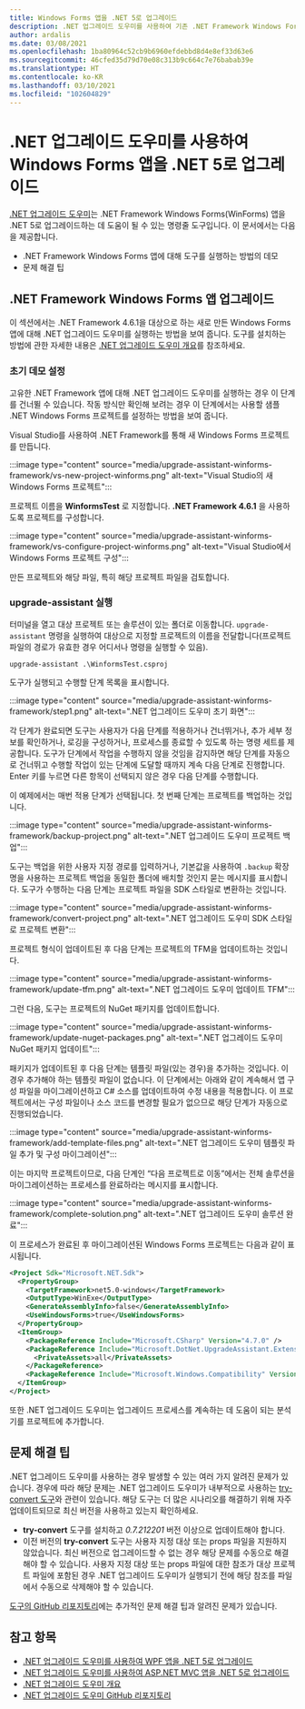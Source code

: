```yaml
---
title: Windows Forms 앱을 .NET 5로 업그레이드
description: .NET 업그레이드 도우미를 사용하여 기존 .NET Framework Windows Forms 앱을 .NET 5로 업그레이드합니다. .NET 업그레이드 도우미는 .NET Framework에서 .NET 5로 앱을 마이그레이션하는 데 도움이 되는 CLI 도구입니다.
author: ardalis
ms.date: 03/08/2021
ms.openlocfilehash: 1ba80964c52cb9b6960efdebbd8d4e8ef33d63e6
ms.sourcegitcommit: 46cfed35d79d70e08c313b9c664c7e76babab39e
ms.translationtype: HT
ms.contentlocale: ko-KR
ms.lasthandoff: 03/10/2021
ms.locfileid: "102604829"
---
```

# <a name="upgrade-a-windows-forms-app-to-net-5-with-the-net-upgrade-assistant"></a>.NET 업그레이드 도우미를 사용하여 Windows Forms 앱을 .NET 5로 업그레이드

[.NET 업그레이드 도우미](upgrade-assistant-overview.md)는 .NET Framework Windows Forms(WinForms) 앱을 .NET 5로 업그레이드하는 데 도움이 될 수 있는 명령줄 도구입니다. 이 문서에서는 다음을 제공합니다.

- .NET Framework Windows Forms 앱에 대해 도구를 실행하는 방법의 데모
- 문제 해결 팁

## <a name="upgrade-net-framework-windows-forms-apps"></a>.NET Framework Windows Forms 앱 업그레이드

이 섹션에서는 .NET Framework 4.6.1을 대상으로 하는 새로 만든 Windows Forms 앱에 대해 .NET 업그레이드 도우미를 실행하는 방법을 보여 줍니다. 도구를 설치하는 방법에 관한 자세한 내용은 [.NET 업그레이드 도우미 개요](upgrade-assistant-overview.md)를 참조하세요.

### <a name="initial-demo-setup"></a>초기 데모 설정

고유한 .NET Framework 앱에 대해 .NET 업그레이드 도우미를 실행하는 경우 이 단계를 건너뛸 수 있습니다. 작동 방식만 확인해 보려는 경우 이 단계에서는 사용할 샘플 .NET Windows Forms 프로젝트를 설정하는 방법을 보여 줍니다.

Visual Studio를 사용하여 .NET Framework를 통해 새 Windows Forms 프로젝트를 만듭니다.

:::image type="content" source="media/upgrade-assistant-winforms-framework/vs-new-project-winforms.png" alt-text="Visual Studio의 새 Windows Forms 프로젝트":::

프로젝트 이름을 **WinformsTest** 로 지정합니다. **.NET Framework 4.6.1** 을 사용하도록 프로젝트를 구성합니다.

:::image type="content" source="media/upgrade-assistant-winforms-framework/vs-configure-project-winforms.png" alt-text="Visual Studio에서 Windows Forms 프로젝트 구성":::

만든 프로젝트와 해당 파일, 특히 해당 프로젝트 파일을 검토합니다.

### <a name="run-upgrade-assistant"></a>upgrade-assistant 실행

터미널을 열고 대상 프로젝트 또는 솔루션이 있는 폴더로 이동합니다. `upgrade-assistant` 명령을 실행하여 대상으로 지정할 프로젝트의 이름을 전달합니다(프로젝트 파일의 경로가 유효한 경우 어디서나 명령을 실행할 수 있음).

```console
upgrade-assistant .\WinformsTest.csproj
```

도구가 실행되고 수행할 단계 목록을 표시합니다.

:::image type="content" source="media/upgrade-assistant-winforms-framework/step1.png" alt-text=".NET 업그레이드 도우미 초기 화면":::

각 단계가 완료되면 도구는 사용자가 다음 단계를 적용하거나 건너뛰거나, 추가 세부 정보를 확인하거나, 로깅을 구성하거나, 프로세스를 종료할 수 있도록 하는 명령 세트를 제공합니다. 도구가 단계에서 작업을 수행하지 않을 것임을 감지하면 해당 단계를 자동으로 건너뛰고 수행할 작업이 있는 단계에 도달할 때까지 계속 다음 단계로 진행합니다. Enter 키를 누르면 다른 항목이 선택되지 않은 경우 다음 단계를 수행합니다.

이 예제에서는 매번 적용 단계가 선택됩니다. 첫 번째 단계는 프로젝트를 백업하는 것입니다.

:::image type="content" source="media/upgrade-assistant-winforms-framework/backup-project.png" alt-text=".NET 업그레이드 도우미 프로젝트 백업":::

도구는 백업을 위한 사용자 지정 경로를 입력하거나, 기본값을 사용하여 `.backup` 확장명을 사용하는 프로젝트 백업을 동일한 폴더에 배치할 것인지 묻는 메시지를 표시합니다. 도구가 수행하는 다음 단계는 프로젝트 파일을 SDK 스타일로 변환하는 것입니다.

:::image type="content" source="media/upgrade-assistant-winforms-framework/convert-project.png" alt-text=".NET 업그레이드 도우미 SDK 스타일로 프로젝트 변환":::

프로젝트 형식이 업데이트된 후 다음 단계는 프로젝트의 TFM을 업데이트하는 것입니다.

:::image type="content" source="media/upgrade-assistant-winforms-framework/update-tfm.png" alt-text=".NET 업그레이드 도우미 업데이트 TFM":::

그런 다음, 도구는 프로젝트의 NuGet 패키지를 업데이트합니다.

:::image type="content" source="media/upgrade-assistant-winforms-framework/update-nuget-packages.png" alt-text=".NET 업그레이드 도우미 NuGet 패키지 업데이트":::

패키지가 업데이트된 후 다음 단계는 템플릿 파일(있는 경우)을 추가하는 것입니다. 이 경우 추가해야 하는 템플릿 파일이 없습니다. 이 단계에서는 아래와 같이 계속해서 앱 구성 파일을 마이그레이션하고 C# 소스를 업데이트하여 수정 내용을 적용합니다. 이 프로젝트에서는 구성 파일이나 소스 코드를 변경할 필요가 없으므로 해당 단계가 자동으로 진행되었습니다.

:::image type="content" source="media/upgrade-assistant-winforms-framework/add-template-files.png" alt-text=".NET 업그레이드 도우미 템플릿 파일 추가 및 구성 마이그레이션":::

이는 마지막 프로젝트이므로, 다음 단계인 “다음 프로젝트로 이동”에서는 전체 솔루션을 마이그레이션하는 프로세스를 완료하라는 메시지를 표시합니다.

:::image type="content" source="media/upgrade-assistant-winforms-framework/complete-solution.png" alt-text=".NET 업그레이드 도우미 솔루션 완료":::

이 프로세스가 완료된 후 마이그레이션된 Windows Forms 프로젝트는 다음과 같이 표시됩니다.

```xml
<Project Sdk="Microsoft.NET.Sdk">
  <PropertyGroup>
    <TargetFramework>net5.0-windows</TargetFramework>
    <OutputType>WinExe</OutputType>
    <GenerateAssemblyInfo>false</GenerateAssemblyInfo>
    <UseWindowsForms>true</UseWindowsForms>
  </PropertyGroup>
  <ItemGroup>
    <PackageReference Include="Microsoft.CSharp" Version="4.7.0" />
    <PackageReference Include="Microsoft.DotNet.UpgradeAssistant.Extensions.Default.Analyzers" Version="0.2.211730">
      <PrivateAssets>all</PrivateAssets>
    </PackageReference>
    <PackageReference Include="Microsoft.Windows.Compatibility" Version="5.0.2" />
  </ItemGroup>
</Project>
```

또한 .NET 업그레이드 도우미는 업그레이드 프로세스를 계속하는 데 도움이 되는 분석기를 프로젝트에 추가합니다.

## <a name="troubleshooting-tips"></a>문제 해결 팁

.NET 업그레이드 도우미를 사용하는 경우 발생할 수 있는 여러 가지 알려진 문제가 있습니다. 경우에 따라 해당 문제는 .NET 업그레이드 도우미가 내부적으로 사용하는 [try-convert 도구](https://github.com/dotnet/try-convert)와 관련이 있습니다. 해당 도구는 더 많은 시나리오를 해결하기 위해 자주 업데이트되므로 최신 버전을 사용하고 있는지 확인하세요.

- **try-convert** 도구를 설치하고 _0.7.212201_ 버전 이상으로 업데이트해야 합니다.
- 이전 버전의 **try-convert** 도구는 사용자 지정 대상 또는 props 파일을 지원하지 않았습니다. 최신 버전으로 업그레이드할 수 없는 경우 해당 문제를 수동으로 해결해야 할 수 있습니다. 사용자 지정 대상 또는 props 파일에 대한 참조가 대상 프로젝트 파일에 포함된 경우 .NET 업그레이드 도우미가 실행되기 전에 해당 참조를 파일에서 수동으로 삭제해야 할 수 있습니다.

[도구의 GitHub 리포지토리](https://github.com/dotnet/upgrade-assistant#troubleshooting-common-issues)에는 추가적인 문제 해결 팁과 알려진 문제가 있습니다.

## <a name="see-also"></a>참고 항목

- [.NET 업그레이드 도우미를 사용하여 WPF 앱을 .NET 5로 업그레이드](upgrade-assistant-wpf-framework.md)
- [.NET 업그레이드 도우미를 사용하여 ASP.NET MVC 앱을 .NET 5로 업그레이드](upgrade-assistant-aspnetmvc.md)
- [.NET 업그레이드 도우미 개요](upgrade-assistant-overview.md)
- [.NET 업그레이드 도우미 GitHub 리포지토리](https://github.com/dotnet/upgrade-assistant)
